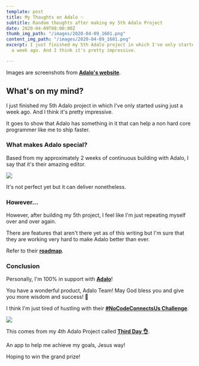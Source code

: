 ```yaml
---
template: post
title: My Thoughts on Adalo ✨
subtitle: Random thoughts after making my 5th Adalo Project
date: 2020-04-09T08:00:00Z
thumb_img_path: "/images/2020-04-09_1601.png"
content_img_path: "/images/2020-04-09_1601.png"
excerpt: I just finished my 5th Adalo project in which I've only started using just
  a week ago. And I think it's pretty impressive.

---
```

Images are screenshots from [**Adalo's website**](https://www.adalo.com/).

## What's on my mind?

I just finished my 5th Adalo project in which I've only started using just a week ago. And I think it's pretty impressive.

It goes to show that Adalo has something in it that can help a non hard core programmer like me to ship faster.

### What makes Adalo special?

Based from my approximately 2 weeks of continuous building with Adalo, I say that it's their amazing editor.

![](/images/2020-04-09_1612.png)

It's not perfect yet but it can deliver nonetheless.

### However...

However, after building my 5th project, I feel like I'm just repeating myself over and over again.

There are features that aren't there yet as of this writing but I'm sure that they are working very hard to make Adalo better than ever.

Refer to their [**roadmap**](https://ideas.adalo.com/).

### Conclusion

Personally, I'm 100% in support with [**Adalo**](https://www.adalo.com/)!

You have a wonderful product, Adalo Team! May God bless you and give you more wisdom and success! 🙏

I think I'm just tired of hustling with their [**#NoCodeConnectsUs Challenge**](https://www.nucode.co/challenge/the-nocodeconnectsus-challenge-1585655164419x599472269787660300). 

![](/images/2020-04-09_1726.png)

This comes from my 4th Adalo Project called [**Third Day 👌**](https://seekfirst.adalo.com/third-day).

An app to help me achieve my goals, Jesus way!

Hoping to win the grand prize!